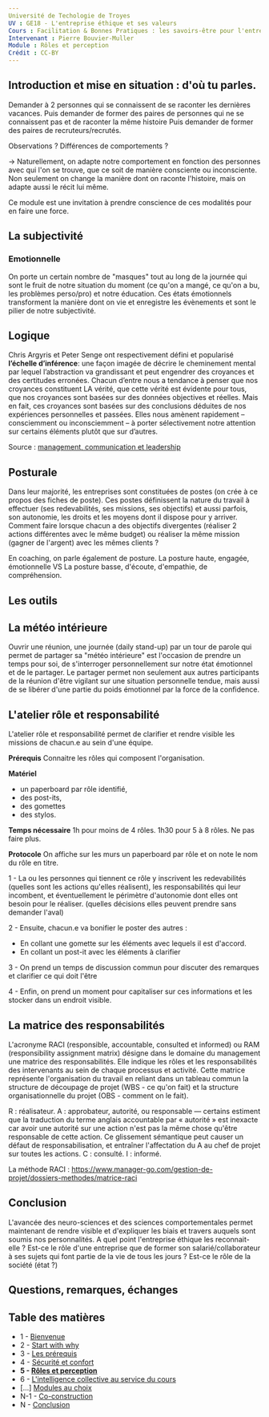 ```yaml
---
Université de Techologie de Troyes
UV : GE18 - L'entreprise éthique et ses valeurs
Cours : Facilitation & Bonnes Pratiques : les savoirs-être pour l'entreprise de demain
Intervenant : Pierre Bouvier-Muller
Module : Rôles et perception
Crédit : CC-BY
---
```


## Introduction et mise en situation : d'où tu parles.
Demander à 2 personnes qui se connaissent de se raconter les dernières vacances.
Puis demander de former des paires de personnes qui ne se connaissent pas et de raconter la même histoire
Puis demander de former des paires de recruteurs/recrutés.

Observations ?
Différences de comportements ?

-> Naturellement, on adapte notre comportement en fonction des personnes avec qui l'on se trouve, que ce soit de manière consciente ou inconsciente. Non seulement on change la manière dont on raconte l'histoire, mais on adapte aussi le récit lui même.

Ce module est une invitation à prendre conscience de ces modalités pour en faire une force.

## La subjectivité

### Emotionnelle

On porte un certain nombre de "masques" tout au long de la journée qui sont le fruit de notre situation du moment (ce qu'on a mangé, ce qu'on a bu, les problèmes perso/pro) et notre éducation.
Ces états émotionnels transforment la manière dont on vie et enregistre les évènements et sont le pilier de notre subjectivité.

## Logique
Chris Argyris et Peter Senge ont respectivement défini et popularisé **l’échelle d’inférence**: une façon imagée de décrire le cheminement mental par lequel l’abstraction va grandissant et peut engendrer des croyances et des certitudes erronées. Chacun d’entre nous a tendance à penser que nos croyances constituent LA vérité, que cette vérité est évidente pour tous, que nos croyances sont basées sur des données objectives et réelles. Mais en fait, ces croyances sont basées sur des conclusions déduites de nos expériences personnelles et passées. Elles nous amènent rapidement – consciemment ou inconsciemment – à porter sélectivement notre attention sur certains éléments plutôt que sur d’autres.

Source : [management, communication et leadership](https://lanatomiedumanagement.wordpress.com/2016/04/26/lechelle-dinference/)

## Posturale
Dans leur majorité, les entreprises sont constituées de postes (on crée à ce propos des fiches de poste). Ces postes définissent la nature du travail à effectuer (ses redevabilités, ses missions, ses objectifs) et aussi parfois, son autonomie, les droits et les moyens dont il dispose pour y arriver.
Comment faire lorsque chacun a des objectifs divergentes (réaliser 2 actions différentes avec le même budget) ou réaliser la même mission (gagner de l'argent) avec les mêmes clients ?

En coaching, on parle également de posture.
La posture haute, engagée, émotionnelle VS La posture basse, d'écoute, d'empathie, de compréhension.

## Les outils

## La météo intérieure
Ouvrir une réunion, une journée (daily stand-up) par un tour de parole qui permet de partager sa "météo intérieure" est l'occasion de prendre un temps pour soi, de s'interroger personnellement sur notre état émotionnel et de le partager.
Le partager permet non seulement aux autres participants de la réunion d'être vigilant sur une situation personnelle tendue, mais aussi de se libérer d'une partie du poids émotionnel par la force de la confidence.

## L'atelier rôle et responsabilité
L'atelier rôle et responsabilité permet de clarifier et rendre visible les missions de chacun.e au sein d'une équipe.

**Prérequis**
Connaitre les rôles qui composent l'organisation.

**Matériel**
- un paperboard par rôle identifié,
- des post-its,
- des gomettes
- des stylos.

**Temps nécessaire**
1h pour moins de 4 rôles.
1h30 pour 5 à 8 rôles.
Ne pas faire plus.

**Protocole**
On affiche sur les murs un paperboard par rôle et on note le nom du rôle en titre.

1 - La ou les personnes qui tiennent ce rôle y inscrivent les redevabilités (quelles sont les actions qu'elles réalisent), les responsabilités qui leur incombent, et éventuellement le périmètre d'autonomie dont elles ont besoin pour le réaliser. (quelles décisions elles peuvent prendre sans demander l'aval)

2 - Ensuite, chacun.e va bonifier le poster des autres :
- En collant une gomette sur les éléments avec lequels il est d'accord.
- En collant un post-it avec les éléments à clarifier

3 - On prend un temps de discussion commun pour discuter des remarques et clarifier ce qui doit l'être

4 - Enfin, on prend un moment pour capitaliser sur ces informations et les stocker dans un endroit visible.


## La matrice des responsabilités

L'acronyme RACI (responsible, accountable, consulted et informed) ou RAM (responsibility assignment matrix) désigne dans le domaine du management une matrice des responsabilités. Elle indique les rôles et les responsabilités des intervenants au sein de chaque processus et activité. Cette matrice représente l'organisation du travail en reliant dans un tableau commun la structure de découpage de projet (WBS - ce qu'on fait) et la structure organisationnelle du projet (OBS - comment on le fait).

R : réalisateur.
A : approbateur, autorité, ou responsable — certains estiment que la traduction du terme anglais accountable par « autorité » est inexacte car avoir une autorité sur une action n'est pas la même chose qu'être responsable de cette action. Ce glissement sémantique peut causer un défaut de responsabilisation, et entraîner l'affectation du A au chef de projet sur toutes les actions.
C : consulté.
I : informé.

La méthode RACI : https://www.manager-go.com/gestion-de-projet/dossiers-methodes/matrice-raci


## Conclusion

L'avancée des neuro-sciences et des sciences comportementales permet maintenant de rendre visible et d'expliquer les biais et travers auquels sont soumis nos personnalités.
A quel point l'entreprise éthique les reconnait-elle ?
Est-ce le rôle d'une entreprise que de former son salarié/collaborateur à ses sujets qui font partie de la vie de tous les jours ? Est-ce le rôle de la société (état ?)

## Questions, remarques, échanges

## Table des matières
- 1 - [Bienvenue](https://bouviermullerp.github.io/UTT-GE18/1%20-%20Bienvenue)
- 2 - [Start with why](https://bouviermullerp.github.io/UTT-GE18/2%20-%20start%20with%20why)
- 3 - [Les prérequis](https://bouviermullerp.github.io/UTT-GE18/3%20-%20les%20pr%C3%A9requis)
- 4 - [Sécurité et confort](https://bouviermullerp.github.io/UTT-GE18/4%20-%20s%C3%A9curit%C3%A9%20et%20confort)
- **5 - [Rôles et perception](https://bouviermullerp.github.io/UTT-GE18/5%20-%20r%C3%B4les%20et%20perception)**
- 6 - [L'intelligence collective au service du cours](https://bouviermullerp.github.io/UTT-GE18/6%20-%20L'intelligence%20collective%20au%20service%20du%20contenu%20de%20ce%20cours)
- [...] [Modules au choix](https://github.com/bouviermullerp/Formaction)
- N-1 - [Co-construction](https://bouviermullerp.github.io/UTT-GE18/N-1%20-%20co-construction)
- N - [Conclusion](https://bouviermullerp.github.io/UTT-GE18/N%20-%20Conclusion)
